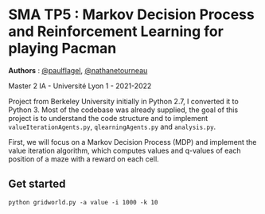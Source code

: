 # SMA TP5 : Markov Decision Process and Reinforcement Learning for playing Pacman

**Authors** : [@paulflagel](https://github.com/paulflagel/), [@nathanetourneau](https://github.com/nathanetourneau)

Master 2 IA - Université Lyon 1 - 2021-2022



Project from Berkeley University initially in Python 2.7, I converted it to Python 3. Most of the codebase was already supplied, the goal of this project is to understand the code structure and to implement `valueIterationAgents.py`, `qlearningAgents.py` and `analysis.py`.



First, we will focus on a Markov Decision Process (MDP) and implement the value iteration algorithm, which computes values and q-values of each position of a maze with a reward on each cell.



## Get started

`python gridworld.py -a value -i 1000 -k 10`
